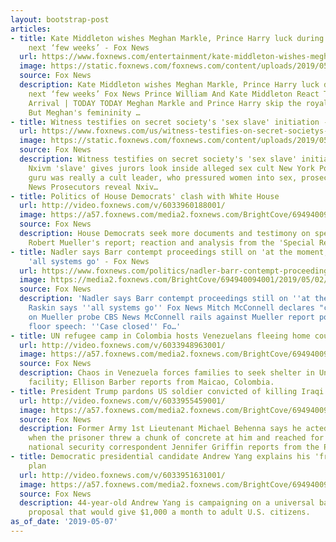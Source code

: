 ```yaml
---
layout: bootstrap-post
articles:
- title: Kate Middleton wishes Meghan Markle, Prince Harry luck during ‘daunting’
    next ‘few weeks’ - Fox News
  url: https://www.foxnews.com/entertainment/kate-middleton-wishes-meghan-markle-prince-harry-luck
  image: https://static.foxnews.com/foxnews.com/content/uploads/2019/05/Kate-Meghan-Prince-Harry-.jpg
  source: Fox News
  description: Kate Middleton wishes Meghan Markle, Prince Harry luck during ‘daunting’
    next ‘few weeks’ Fox News Prince William And Kate Middleton React To Royal Baby's
    Arrival | TODAY TODAY Meghan Markle and Prince Harry skip the royal baby photo.
    But Meghan's femininity …
- title: Witness testifies on secret society's 'sex slave' initiation - Fox News
  url: https://www.foxnews.com/us/witness-testifies-on-secret-societys-sex-slave-initiation
  image: https://static.foxnews.com/foxnews.com/content/uploads/2019/05/ContentBroker_contentid-09272ec8a512472086ac29d2caa9330e.png
  source: Fox News
  description: Witness testifies on secret society's 'sex slave' initiation Fox News
    Nxivm 'slave' gives jurors look inside alleged sex cult New York Post Self-help
    guru was really a cult leader, who pressured women into sex, prosecutor said NBC
    News Prosecutors reveal Nxiv…
- title: Politics of House Democrats' clash with White House
  url: http://video.foxnews.com/v/6033960188001/
  image: https://a57.foxnews.com/media2.foxnews.com/BrightCove/694940094001/2019/05/07/640/360/694940094001_6033955215001_6033960188001-vs.jpg
  source: Fox News
  description: House Democrats seek more documents and testimony on special counsel
    Robert Mueller's report; reaction and analysis from the 'Special Report' All-Stars.
- title: Nadler says Barr contempt proceedings still on 'at the moment,' Raskin says
    'all systems go' - Fox News
  url: https://www.foxnews.com/politics/nadler-barr-contempt-proceedings-still-on-raskin-all-systems-go
  image: https://media2.foxnews.com/BrightCove/694940094001/2019/05/02/694940094001_6032216659001_6032216554001-vs.jpg
  source: Fox News
  description: 'Nadler says Barr contempt proceedings still on ''at the moment,''
    Raskin says ''all systems go'' Fox News Mitch McConnell declares "case closed"
    on Mueller probe CBS News McConnell rails against Mueller report politics in blistering
    floor speech: ''Case closed'' Fo…'
- title: UN refugee camp in Colombia hosts Venezuelans fleeing home country
  url: http://video.foxnews.com/v/6033948963001/
  image: https://a57.foxnews.com/media2.foxnews.com/BrightCove/694940094001/2019/05/07/640/360/694940094001_6033954881001_6033948963001-vs.jpg
  source: Fox News
  description: Chaos in Venezuela forces families to seek shelter in United Nations-operated
    facility; Ellison Barber reports from Maicao, Colombia.
- title: President Trump pardons US soldier convicted of killing Iraqi prisoner
  url: http://video.foxnews.com/v/6033955459001/
  image: https://a57.foxnews.com/media2.foxnews.com/BrightCove/694940094001/2019/05/07/640/360/694940094001_6033955145001_6033955459001-vs.jpg
  source: Fox News
  description: Former Army 1st Lieutenant Michael Behenna says he acted in self-defense
    when the prisoner threw a chunk of concrete at him and reached for his weapon;
    national security correspondent Jennifer Griffin reports from the Pentagon.
- title: Democratic presidential candidate Andrew Yang explains his 'freedom dividend'
    plan
  url: http://video.foxnews.com/v/6033951631001/
  image: https://a57.foxnews.com/media2.foxnews.com/BrightCove/694940094001/2019/05/07/640/360/694940094001_6033955765001_6033951631001-vs.jpg
  source: Fox News
  description: 44-year-old Andrew Yang is campaigning on a universal basic income
    proposal that would give $1,000 a month to adult U.S. citizens.
as_of_date: '2019-05-07'
---
```


